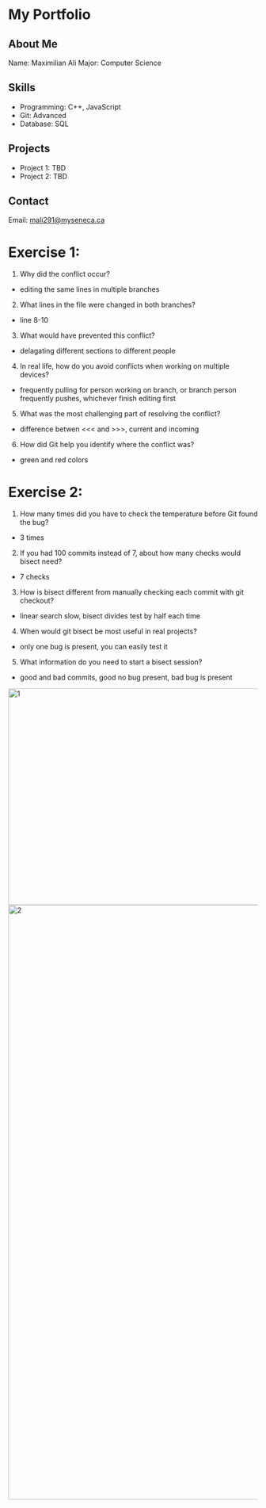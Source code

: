# My Portfolio

## About Me
Name: Maximilian Ali
Major: Computer Science

## Skills
- Programming: C++, JavaScript
- Git: Advanced
- Database: SQL

## Projects
- Project 1: TBD
- Project 2: TBD

## Contact
Email: mali291@myseneca.ca

# Exercise 1:
1. Why did the conflict occur?
- editing the same lines in multiple branches
2. What lines in the file were changed in both branches?
- line 8-10
3. What would have prevented this conflict?
- delagating different sections to different people
4. In real life, how do you avoid conflicts when working on multiple devices?
- frequently pulling for person working on branch, or branch person frequently pushes, whichever finish editing first
5. What was the most challenging part of resolving the conflict?
- difference betwen <<< and >>>, current and incoming
6. How did Git help you identify where the conflict was?
- green and red colors

# Exercise 2:
1. How many times did you have to check the temperature before Git found the bug?
- 3 times
2. If you had 100 commits instead of 7, about how many checks would bisect need?
- 7 checks
3. How is bisect different from manually checking each commit with git checkout?
- linear search slow, bisect divides test by half each time
4. When would git bisect be most useful in real projects?
- only one bug is present, you can easily test it
5. What information do you need to start a bisect session?
- good and bad commits, good no bug present, bad bug is present

<img width="735" height="437" alt="1" src="https://github.com/user-attachments/assets/7edd59c5-a53a-4bee-a92c-0a741b0348d9" />
<img width="1920" height="1200" alt="2" src="https://github.com/user-attachments/assets/a5003d55-08d9-4bef-b1a8-15db41012df6" />
